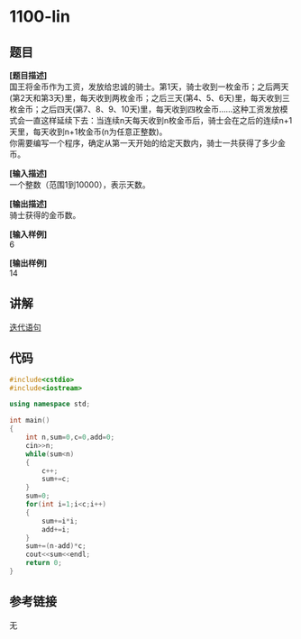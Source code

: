 # 1100-lin
## 题目  
**[题目描述]**  
国王将金币作为工资，发放给忠诚的骑士。第1天，骑士收到一枚金币；之后两天(第2天和第3天)里，每天收到两枚金币；之后三天(第4、5、6天)里，每天收到三枚金币；之后四天(第7、8、9、10天)里，每天收到四枚金币……这种工资发放模式会一直这样延续下去：当连续n天每天收到n枚金币后，骑士会在之后的连续n+1天里，每天收到n+1枚金币(n为任意正整数)。  
你需要编写一个程序，确定从第一天开始的给定天数内，骑士一共获得了多少金币。  

**[输入描述]**   
一个整数（范围1到10000），表示天数。  

**[输出描述]**  
骑士获得的金币数。  

**[输入样例]**  
6  

**[输出样例]**  
14  

## 讲解  
[迭代语句]([1])  

## 代码  

```cpp
#include<cstdio>
#include<iostream>

using namespace std;

int main()
{
	int n,sum=0,c=0,add=0;
	cin>>n;
	while(sum<n)
	{
		c++;
		sum+=c;
	}
	sum=0;
	for(int i=1;i<c;i++)
	{
		sum+=i*i;
		add+=i;
	}
	sum+=(n-add)*c;
	cout<<sum<<endl;
	return 0;
}
```

## 参考链接  
无  
